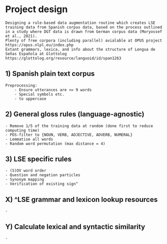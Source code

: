 # Project design
    Designing a rule-based data augmentation routine which creates LSE training data from Spanish corpus data, based on the process outlined in a study where DGT data is drawn from German corpus data (Moryossef et al., 2021).
    Plenty of free corpora (including parallel) avialable at OPUS project https://opus.nlpl.eu/index.php
    Extant grammars, lexica, and info about the structure of Lengua de Señas Española at Glottolog https://glottolog.org/resource/languoid/id/span1263

## 1) Spanish plain text corpus
    Preprocessing:
        - Ensure utterances are <= 9 words
        - Special symbols etc.
        - to uppercase

## 2) General gloss rules (language-agnostic)
    - Remove 1/5 of the training data at random (done first to reduce computing time)
    - POS-filter to {NOUN, VERB, ADJECTIVE, ADVERB, NUMERAL}
    - Lemmatise all words
    - Random word permutation (max distance = 4)

## 3) LSE specific rules
    - (S)OV word order
    - Question and negation particles
    - Synonym mapping
    - Verification of existing sign^

## X) ^LSE grammar and lexicon lookup resources
    - 

## Y) Calculate lexical and syntactic similarity
    -

